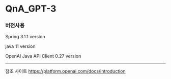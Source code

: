 # QnA_GPT-3

### 버전사용

Spring 3.1.1 version

java 11 version

OpenAI Java API Client 0.27 version

----------------------------------------

참조 사이트
https://platform.openai.com/docs/introduction
